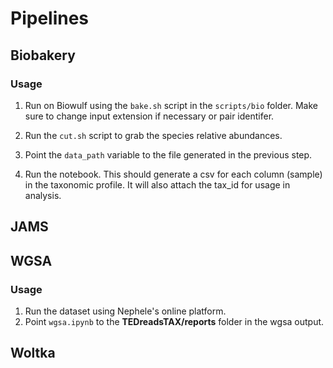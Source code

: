 # Pipelines
## Biobakery
### Usage
1. Run on Biowulf using the `bake.sh` script in the `scripts/bio` folder. Make sure to change input extension if necessary or pair identifer.

2. Run the `cut.sh` script to grab the species relative abundances.

3. Point the `data_path` variable to the file generated in the previous step. 

4. Run the notebook. This should generate a csv for each column (sample) in the taxonomic profile. It will also attach the tax_id for usage in analysis.

## JAMS


## WGSA
### Usage
1. Run the dataset using Nephele's online platform.
2. Point `wgsa.ipynb` to the **TEDreadsTAX/reports** folder in the wgsa output.


## Woltka